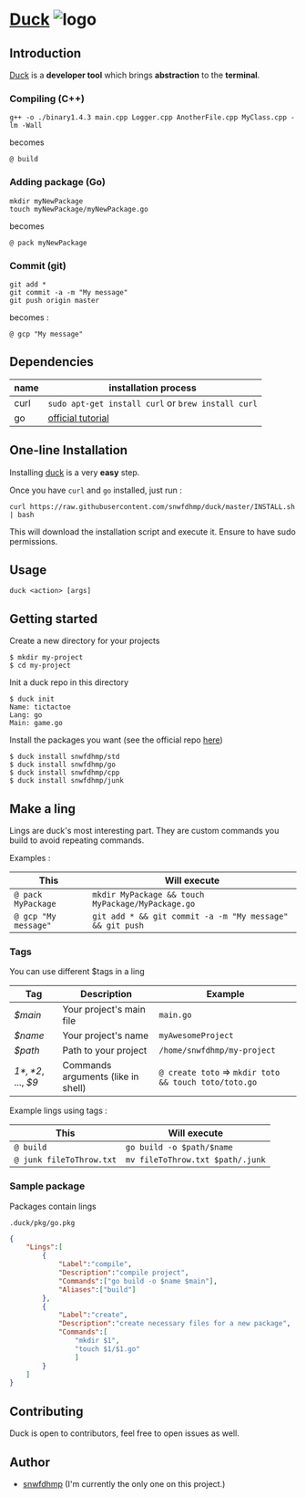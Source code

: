 # [Duck]() ![logo][logo-xs]

## Introduction

[Duck]() is a **developer tool** which brings **abstraction** to the **terminal**.

### Compiling (C++)

```
g++ -o ./binary1.4.3 main.cpp Logger.cpp AnotherFile.cpp MyClass.cpp -lm -Wall
```

becomes

```
@ build
```

### Adding package (Go)

```
mkdir myNewPackage
touch myNewPackage/myNewPackage.go
```

becomes

```
@ pack myNewPackage
```

### Commit (git)

```
git add *
git commit -a -m "My message"
git push origin master
```

becomes :

```
@ gcp "My message"
```

## Dependencies

| name | installation process |
| --- | --- |
| curl | `sudo apt-get install curl` or `brew install curl` |
| go | [official tutorial](https://golang.org/doc/install) |


## One-line Installation

Installing [duck]() is a very **easy** step.

Once you have `curl` and `go` installed, just run :

`curl https://raw.githubusercontent.com/snwfdhmp/duck/master/INSTALL.sh | bash`

This will download the installation script and execute it. Ensure to have sudo permissions.

## Usage

`duck <action> [args]`


## Getting started

Create a new directory for your projects

```
$ mkdir my-project
$ cd my-project
```
Init a duck repo in this directory

```
$ duck init
Name: tictactoe
Lang: go
Main: game.go
```

Install the packages you want (see the official repo [here](https://github.com/snwfdhmp/duck-core))

```
$ duck install snwfdhmp/std
$ duck install snwfdhmp/go
$ duck install snwfdhmp/cpp
$ duck install snwfdhmp/junk
```

## Make a ling

Lings are duck's most interesting part.
They are custom commands you build to avoid repeating commands.

Examples :

| This | Will execute |
| --- | --- |
| `@ pack MyPackage` | `mkdir MyPackage && touch MyPackage/MyPackage.go` |
| `@ gcp "My message"` | `git add * && git commit -a -m "My message" && git push` |

### Tags

You can use different $tags in a ling

| Tag | Description | Example |
| --- | --- | --- |
| *$main* | Your project's main file | `main.go` |
| *$name* | Your project's name | `myAwesomeProject` |
| *$path* | Path to your project | `/home/snwfdhmp/my-project` |
| *$1*, *$2*, ..., *$9* | Commands arguments (like in shell) | `@ create toto` => `mkdir toto && touch toto/toto.go` |

Example lings using tags :

| This | Will execute |
| --- | --- |
| `@ build` | `go build -o $path/$name` |
| `@ junk fileToThrow.txt` | `mv fileToThrow.txt $path/.junk` |

### Sample package

Packages contain lings

<code>.duck/pkg/go.pkg</code>

```json
{
	"Lings":[
		{
			"Label":"compile",
			"Description":"compile project",
			"Commands":["go build -o $name $main"],
			"Aliases":["build"]
		},
		{
			"Label":"create",
			"Description":"create necessary files for a new package",
			"Commands":[
				"mkdir $1",
				"touch $1/$1.go"
				]
		}
	]
}
```


## Contributing

Duck is open to contributors, feel free to open issues as well.

## Author

- [snwfdhmp](http://github.com/snwfdhmp) (I'm currently the only one on this project.)



[logo-xs]: https://www.github.com/snwfdhmp/duck/raw/master/ressources/img/logo-xs.png "Logo"